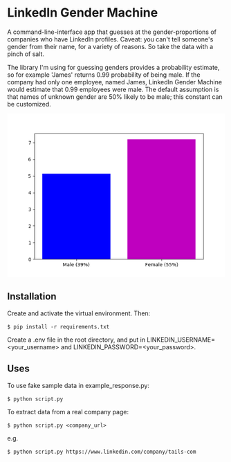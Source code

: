 # LinkedIn Gender Machine

A command-line-interface app that guesses at the gender-proportions of companies who have LinkedIn profiles. Caveat: you can't tell someone's gender from their name, for a variety of reasons. So take the data with a pinch of salt.

The library I'm using for guessing genders provides a probability estimate, so for example 'James' returns 0.99 probability of being male. If the company had only one employee, named James, LinkedIn Gender Machine would estimate that 0.99 employees were male. The default assumption is that names of unknown gender are 50% likely to be male; this constant can be customized.

![screenshot of bar chart](bar_chart.png)

## Installation

Create and activate the virtual environment. Then:

```
$ pip install -r requirements.txt
```

Create a .env file in the root directory, and put in LINKEDIN_USERNAME=<your_username> and LINKEDIN_PASSWORD=<your_password>.

## Uses

To use fake sample data in example_response.py:
```
$ python script.py
```

To extract data from a real company page:
```
$ python script.py <company_url>
```
e.g.

```
$ python script.py https://www.linkedin.com/company/tails-com
```

